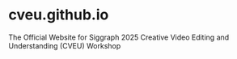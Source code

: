 # cveu.github.io
The Official Website for Siggraph 2025 Creative Video Editing and Understanding (CVEU) Workshop
